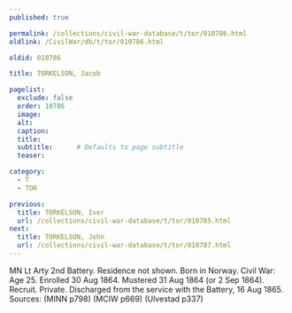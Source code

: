 ```yaml
---
published: true

permalink: /collections/civil-war-database/t/tor/010786.html
oldlink: /CivilWar/db/t/tor/010786.html

oldid: 010786

title: TORKELSON, Jacob

pagelist:
  exclude: false
  order: 10786
  image: 
  alt:
  caption:
  title:
  subtitle:      # Defaults to page subtitle
  teaser:

category: 
  - T 
  - TOR

previous:
  title: TORKELSON, Iver
  url: /collections/civil-war-database/t/tor/010785.html  
next:
  title: TORKELSON, John
  url: /collections/civil-war-database/t/tor/010787.html   
---
```

MN Lt Arty 2nd Battery. Residence not shown. Born in Norway. Civil War: Age 25. Enrolled 30 Aug 1864. Mustered 31 Aug 1864 (or 2 Sep 1864). Recruit. Private. Discharged from the service with the Battery, 16 Aug 1865. Sources: (MINN p798) (MCIW p669) (Ulvestad p337)
